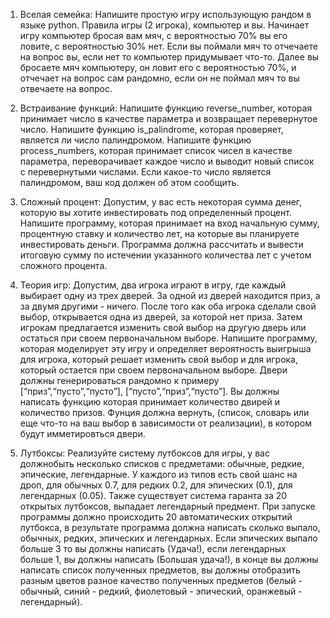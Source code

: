 1) Вселая семейка: Напишите простую игру использующую рандом в языке python. Правила игры (2 игрока), компьютер и вы. Начинает игру компьютер бросая вам мяч, с вероятностью 70% вы его ловите, с вероятностью 30% нет. Если вы поймали мяч то отчечаете на вопрос вы, если нет то компьютер придумывает что-то. Далее вы бросаете мяч компьютеру, он ловит его с вероятностью 70%, и отчечает на вопрос сам рандомно, если он не поймал мяч то вы отвечаете на вопрос.

2) Встраивание функций: 
Напишите функцию reverse_number, которая принимает число в качестве параметра и возвращает перевернутое число.
Напишите функцию is_palindrome, которая проверяет, является ли число палиндромом.
Напишите функцию process_numbers, которая принимает список чисел в качестве параметра, переворачивает каждое число и выводит новый список с перевернутыми числами. Если какое-то число является палиндромом, ваш код должен об этом сообщить.

3) Сложный процент:
Допустим, у вас есть некоторая сумма денег, которую вы хотите инвестировать под определенный процент. Напишите программу, которая принимает на вход начальную сумму, процентную ставку и количество лет, на которые вы планируете инвестировать деньги. Программа должна рассчитать и вывести итоговую сумму по истечении указанного количества лет с учетом сложного процента.

4) Теория игр:
Допустим, два игрока играют в игру, где каждый выбирает одну из трех дверей. За одной из дверей находится приз, а за двумя другими - ничего. После того как оба игрока сделали свой выбор, открывается одна из дверей, за которой нет приза. Затем игрокам предлагается изменить свой выбор на другую дверь или остаться при своем первоначальном выборе.
Напишите программу, которая моделирует эту игру и определяет вероятность выигрыша для игрока, который решает изменить свой выбор и для игрока, который остается при своем первоначальном выборе.
Двери должны генерироваться рандомно к примеру [“приз”,“пусто”,“пусто”], [“пусто”,“приз”,“пусто”]. Вы должны написать функцию которая принимает количество двирей и количество призов. Фунция должна вернуть, (список, словарь или еще что-то на ваш выбор в зависимости от реализации), в котором будут имметировться двери.

5) Лутбоксы:
Реализуйте систему лутбоксов для игры, у вас должнобыть несколько списков с предметами: обычные, редкие, эпические, легендарные. У каждого из типов есть свой шанс на дроп, для обычных 0.7, для редких 0.2, для эпических (0.1), для легендарных (0.05). Также существует система гаранта за 20 открытых лутбоксов, выпадает легендарный предмент. При запуске программы должно происходить 20 автоматических открытий лутбокса, в результате программа должна написать сколько выпало, обычных, редких, эпических и легендарных. Если эпических выпало больше 3 то вы должны написать (Удача!), если легендарных больше 1, вы должны написать (Большая удача!), в конце вы должны написать список полученных предметов, вы должны отобразить разным цветов разное качество полученных предметов (белый - обычный, синий - редкий, фиолетовый - эпический, оранжевый - легендарный).